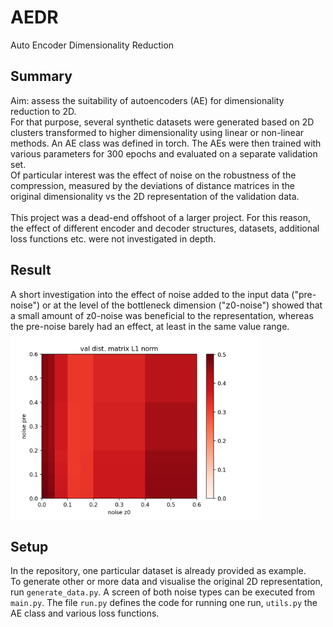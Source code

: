 # AEDR
Auto Encoder Dimensionality Reduction

## Summary
Aim: assess the suitability of autoencoders (AE) for dimensionality reduction to 2D.\
For that purpose, several synthetic datasets were generated based on 2D clusters transformed to higher dimensionality using linear or non-linear methods. An AE class was defined in torch. The AEs were then trained with various parameters for 300 epochs and evaluated on a separate validation set.\
Of particular interest was the effect of noise on the robustness of the compression, measured by the deviations of distance matrices in the original dimensionality vs the 2D representation of the validation data.\
\
This project was a dead-end offshoot of a larger project. For this reason, the effect of different encoder and decoder structures, datasets, additional loss functions etc. were not investigated in depth.

## Result
A short investigation into the effect of noise added to the input data ("pre-noise") or at the level of the bottleneck dimension ("z0-noise") showed that a small amount of z0-noise was beneficial to the representation, whereas the pre-noise barely had an effect, at least in the same value range.\
<img src="dist_loss.png" width=400 height=300>

## Setup
In the repository, one particular dataset is already provided as example.\
To generate other or more data and visualise the original 2D representation, run 
`generate_data.py`. A screen of both noise types can be executed from `main.py`. The file `run.py` defines the code for running one run, `utils.py` the AE class and various loss functions.
